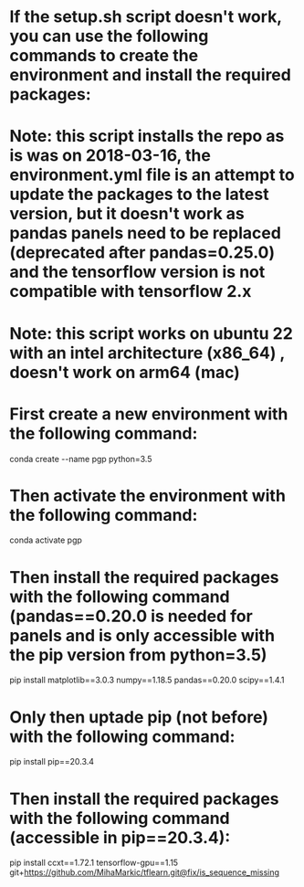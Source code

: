# If the setup.sh script doesn't work, you can use the following commands to create the environment and install the required packages:

# Note: this script installs the repo as is was on 2018-03-16, the environment.yml file is an attempt to update the packages to the latest version, but it doesn't work as pandas panels need to be replaced (deprecated after pandas=0.25.0) and the tensorflow version is not compatible with tensorflow 2.x

# Note: this script works on ubuntu 22 with an intel architecture (x86_64) , doesn't work on arm64 (mac)

# First create a new environment with the following command:
conda create --name pgp python=3.5
# Then activate the environment with the following command:
conda activate pgp
# Then install the required packages with the following command (pandas==0.20.0 is needed for panels and is only accessible with the pip version from python=3.5)
pip install matplotlib==3.0.3 numpy==1.18.5 pandas==0.20.0 scipy==1.4.1
# Only then uptade pip (not before) with the following command:
pip install pip==20.3.4
# Then install the required packages with the following command (accessible in pip==20.3.4):
pip install ccxt==1.72.1 tensorflow-gpu==1.15 git+https://github.com/MihaMarkic/tflearn.git@fix/is_sequence_missing
